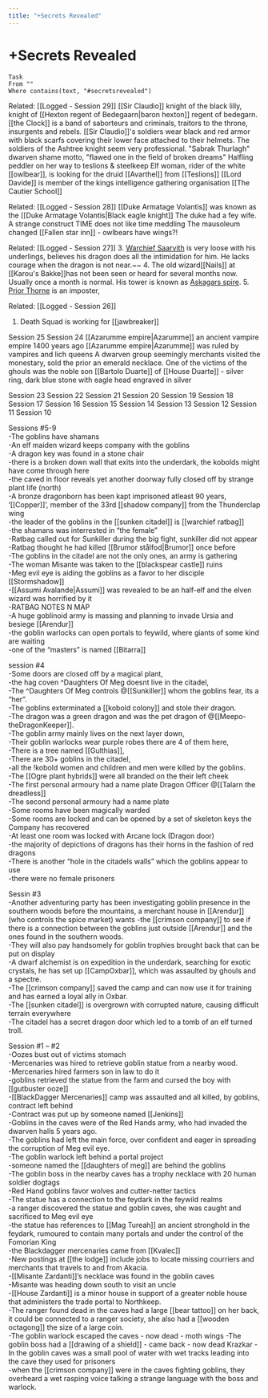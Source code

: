 ```yaml
---
title: "+Secrets Revealed"
---
```

# +Secrets Revealed

```dataview
Task
From ""
Where contains(text, "#secretsrevealed")
```



Related: [[Logged - Session 29]]
[[Sir Claudio]] knight of the black lilly, knight of [[Hexton regent of Bedegaarn|baron hexton]] regent of bedegarn.
[[the Clock]] is a band of saborteurs and criminals, traitors to the throne, insurgents and rebels.
[[Sir Claudio]]'s soldiers wear black and red armor with black scarfs covering their lower face attached to their helmets.
The soldiers of the Ashtree knight seem very professional.
"Sabrak Thurlagh" dwarven shame motto, "flawed one in the field of broken dreams"
Halfling peddler on her way to teslions & steelkeep
Elf woman, rider of the white [[owlbear]], is looking for the druid [[Avarthel]] from [[Teslions]]
[[Lord Davide]] is member of the kings intelligence gathering organisation [[The Cautier School]]


Related: [[Logged -  Session 28]]
[[Duke Armatage Volantis]] was known as the [[Duke Armatage Volantis|Black eagle knight]] 
The duke had a fey wife.
A strange construct TIME does not like time meddling
The mausoleum changed
[[Fallen star inn]] - owlbears have wings?!


Related: [[Logged - Session 27]]
3.  [Warchief Saarvith](app://obsidian.md/Warchief%20Saarvith) is very loose with his underlings, believes his dragon does all the intimidation for him. He lacks courage when the dragon is not near.~~
4.  The old wizard[[Nails]] at [[Karou's Bakke]]has not been seen or heard for several months now. Usually once a month is normal. His tower is known as [Askagars spire](app://obsidian.md/Askagars%20spire).
5. [Prior Thorne](app://obsidian.md/Prior%20Thorne) is an imposter, 

Related: [[Logged - Session 26]]
1.  Death Squad is working for [[jawbreaker]] 

Session 25
Session 24
[[Azarumme empire|Azarumme]] an ancient vampire empire 1400 years ago
[[Azarumme empire|Azarumme]] was ruled by vampires and lich queens
A dwarven group seemingly merchants visited the monestary, sold the prior an emerald necklace.
One of the victims of the ghouls was the noble son [[Bartolo Duarte]] of [[House Duarte]]
	- silver ring, dark blue stone with eagle head engraved in silver

Session 23
Session 22
Session 21
Session 20
Session 19
Session 18
Session 17
Session 16
Session 15
Session 14
Session 13
Session 12
Session 11
Session 10

Sessions #5-9  
-The goblins have shamans  
-An elf maiden wizard keeps company with the goblins  
-A dragon key was found in a stone chair  
-there is a broken down wall that exits into the underdark, the kobolds might have come through here  
-the caved in floor reveals yet another doorway fully closed off by strange plant life (north)  
-A bronze dragonborn has been kapt imprisoned atleast 90 years, ‘[[Copper]]’, member of the 33rd [[shadow company]] from the Thunderclap wing  
-the leader of the goblins in the [[sunken citadel]] is [[warchief ratbag]]  
-the shamans was interrested in “the female”  
-Ratbag called out for Sunkiller during the big fight, sunkiller did not appear  
-Ratbag thought he had killed [[Brumor stålfod|Brumor]] once before  
-The goblins in the citadel are not the only ones, an army is gathering  
-The woman Misante was taken to the [[blackspear castle]] ruins  
-Meg evil eye is aiding the goblins as a favor to her disciple [[Stormshadow]]  
-[[Assumi Avalande|Assumi]] was revealed to be an half-elf and the elven wizard was horrified by it  
-RATBAG NOTES N MAP  
-A huge goblinoid army is massing and planning to invade Ursia and besiege [[Arendur]]  
-the goblin warlocks can open portals to feywild, where giants of some kind are waiting  
-one of the “masters” is named [[Bitarra]]

session #4  
-Some doors are closed off by a magical plant,  
-the hag coven ^Daughters Of Meg doesnt live in the citadel,  
-The ^Daughters Of Meg controls @[[Sunkiller]] whom the goblins fear, its a “her”.  
-The goblins exterminated a [[kobold colony]] and stole their dragon.  
-The dragon was a green dragon and was the pet dragon of @[[Meepo-theDragonKeeper]].  
-The goblin army mainly lives on the next layer down,  
-Their goblin warlocks wear purple robes there are 4 of them here,  
-There is a tree named [[Gulthias]],  
-There are 30+ goblins in the citadel,  
-all the !kobold women and children and men were killed by the goblins.  
-The [[Ogre plant hybrids]] were all branded on the their left cheek  
-The first personal armoury had a name plate Dragon Officer @[[Talarn the dreadless]]  
-The second personal armoury had a name plate  
-Some rooms have been magically warded  
-Some rooms are locked and can be opened by a set of skeleton keys the Company has recovered  
-At least one room was locked with Arcane lock (Dragon door)  
-the majority of depictions of dragons has their horns in the fashion of red dragons  
-There is another “hole in the citadels walls” which the goblins appear to use  
-there were no female prisoners

Sessin #3  
-Another adventuring party has been investigating goblin presence in the southern woods before the mountains, a merchant house in [[Arendur]] (who controls the spice market) wants -the [[crimson company]] to see if there is a connection between the goblins just outside [[Arendur]] and the ones found in the southern woods.  
-They will also pay handsomely for goblin trophies brought back that can be put on display  
-A dwarf alchemist is on expedition in the underdark, searching for exotic crystals, he has set up [[CampOxbar]], which was assaulted by ghouls and a spectre.  
-The [[crimson company]] saved the camp and can now use it for training and has earned a loyal ally in Oxbar.  
-The [[sunken citadel]] is overgrown with corrupted nature, causing difficult terrain everywhere  
-The citadel has a secret dragon door which led to a tomb of an elf turned troll.

Session #1 – #2  
-Oozes bust out of victims stomach  
-Mercenaries was hired to retrieve goblin statue from a nearby wood.  
-Mercenaries hired farmers son in law to do it  
-goblins retrieved the statue from the farm and cursed the boy with [[gutbuster ooze]]  
-[[BlackDagger Mercenaries]] camp was assaulted and all killed, by goblins, contract left behind  
-Contract was put up by someone named [[Jenkins]]  
-Goblins in the caves were of the Red Hands army, who had invaded the dwarven halls 5 years ago.  
-The goblins had left the main force, over confident and eager in spreading the corruption of Meg evil eye.  
-The goblin warlock left behind a portal project  
-someone named the [[daughters of meg]] are behind the goblins  
-The goblin boss in the nearby caves has a trophy necklace with 20 human soldier dogtags  
-Red Hand goblins favor wolves and cutter-netter tactics  
-The statue has a connection to the feydark in the feywild realms  
-a ranger discovered the statue and goblin caves, she was caught and sacrificed to Meg evil eye  
-the statue has references to [[Mag Tureah]] an ancient stronghold in the feydark, rumoured to contain many portals and under the control of the Fomorian King  
-the Blackdagger mercenaries came from [[Kvalec]]  
-New postings at [[the lodge]] include jobs to locate missing courriers and merchants that travels to and from Akacia.  
-[[Misante Zardanti]]’s necklace was found in the goblin caves  
-Misante was heading down south to visit an uncle  
-[[House Zardanti]] is a minor house in support of a greater noble house that administers the trade portal to Northkeep.  
-The ranger found dead in the caves had a large [[bear tattoo]] on her back, it could be connected to a ranger society, she also had a [[wooden octagong]] the size of a large coin.  
-The goblin warlock escaped the caves  - now dead - moth wings 
-The goblin boss had a [[drawing of a shield]]  - came back - now dead Krazkar
-In the goblin caves was a small pool of water with wet tracks leading into the cave they used for prisoners  
-when the [[crimson company]] were in the caves fighting goblins, they overheard a wet rasping voice talking a strange language with the boss and warlock.